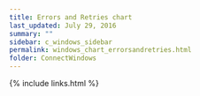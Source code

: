 ```yaml
---
title: Errors and Retries chart
last_updated: July 29, 2016
summary: ""
sidebar: c_windows_sidebar
permalink: windows_chart_errorsandretries.html
folder: ConnectWindows
---
```





{% include links.html %}
